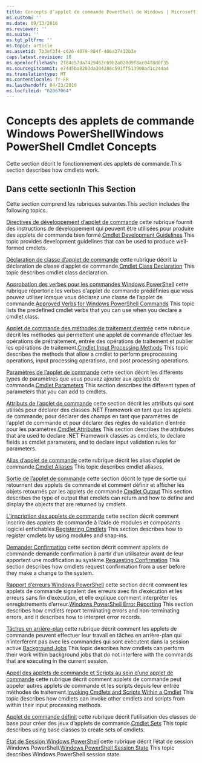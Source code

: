 ```yaml
---
title: Concepts d’applet de commande PowerShell de Windows | Microsoft Docs
ms.custom: ''
ms.date: 09/13/2016
ms.reviewer: ''
ms.suite: ''
ms.tgt_pltfrm: ''
ms.topic: article
ms.assetid: 7b3ef3f4-c626-4679-884f-406a37412b3e
caps.latest.revision: 16
ms.openlocfilehash: 2f84c57da7429462c69b2a020d9f8ac04f8d0f35
ms.sourcegitcommit: e7445ba8203da304286c591ff513900ad1c244a4
ms.translationtype: MT
ms.contentlocale: fr-FR
ms.lasthandoff: 04/23/2019
ms.locfileid: "62067064"
---
```

# <a name="windows-powershell-cmdlet-concepts"></a><span data-ttu-id="d7deb-102">Concepts des applets de commande Windows PowerShell</span><span class="sxs-lookup"><span data-stu-id="d7deb-102">Windows PowerShell Cmdlet Concepts</span></span>

<span data-ttu-id="d7deb-103">Cette section décrit le fonctionnement des applets de commande.</span><span class="sxs-lookup"><span data-stu-id="d7deb-103">This section describes how cmdlets work.</span></span>

## <a name="in-this-section"></a><span data-ttu-id="d7deb-104">Dans cette section</span><span class="sxs-lookup"><span data-stu-id="d7deb-104">In This Section</span></span>

<span data-ttu-id="d7deb-105">Cette section comprend les rubriques suivantes.</span><span class="sxs-lookup"><span data-stu-id="d7deb-105">This section includes the following topics.</span></span>

<span data-ttu-id="d7deb-106">[Directives de développement d’applet de commande](./cmdlet-development-guidelines.md) cette rubrique fournit des instructions de développement qui peuvent être utilisées pour produire des applets de commande bien formé.</span><span class="sxs-lookup"><span data-stu-id="d7deb-106">[Cmdlet Development Guidelines](./cmdlet-development-guidelines.md) This topic provides development guidelines that can be used to produce well-formed cmdlets.</span></span>

<span data-ttu-id="d7deb-107">[Déclaration de classe d’applet de commande](./cmdlet-class-declaration.md) cette rubrique décrit la déclaration de classe d’applet de commande.</span><span class="sxs-lookup"><span data-stu-id="d7deb-107">[Cmdlet Class Declaration](./cmdlet-class-declaration.md) This topic describes cmdlet class declaration.</span></span>

<span data-ttu-id="d7deb-108">[Approbation des verbes pour les commandes Windows PowerShell](./approved-verbs-for-windows-powershell-commands.md) cette rubrique répertorie les verbes d’applet de commande prédéfinies que vous pouvez utiliser lorsque vous déclarez une classe de l’applet de commande.</span><span class="sxs-lookup"><span data-stu-id="d7deb-108">[Approved Verbs for Windows PowerShell Commands](./approved-verbs-for-windows-powershell-commands.md) This topic lists the predefined cmdlet verbs that you can use when you declare a cmdlet class.</span></span>

<span data-ttu-id="d7deb-109">[Applet de commande des méthodes de traitement d’entrée](./cmdlet-input-processing-methods.md) cette rubrique décrit les méthodes qui permettent une applet de commande effectuer les opérations de prétraitement, entrée des opérations de traitement et publier les opérations de traitement.</span><span class="sxs-lookup"><span data-stu-id="d7deb-109">[Cmdlet Input Processing Methods](./cmdlet-input-processing-methods.md) This topic describes the methods that allow a cmdlet to perform preprocessing operations, input processing operations, and post processing operations.</span></span>

<span data-ttu-id="d7deb-110">[Paramètres de l’applet de commande](./cmdlet-parameters.md) cette section décrit les différents types de paramètres que vous pouvez ajouter aux applets de commande.</span><span class="sxs-lookup"><span data-stu-id="d7deb-110">[Cmdlet Parameters](./cmdlet-parameters.md) This section describes the different types of parameters that you can add to cmdlets.</span></span>

<span data-ttu-id="d7deb-111">[Attributs de l’applet de commande](./cmdlet-attributes.md) cette section décrit les attributs qui sont utilisés pour déclarer des classes .NET Framework en tant que les applets de commande, pour déclarer des champs en tant que paramètres de l’applet de commande et pour déclarer des règles de validation d’entrée pour les paramètres.</span><span class="sxs-lookup"><span data-stu-id="d7deb-111">[Cmdlet Attributes](./cmdlet-attributes.md) This section describes the attributes that are used to declare .NET Framework classes as cmdlets, to declare fields as cmdlet parameters, and to declare input validation rules for parameters.</span></span>

<span data-ttu-id="d7deb-112">[Alias d’applet de commande](./cmdlet-aliases.md) cette rubrique décrit les alias d’applet de commande.</span><span class="sxs-lookup"><span data-stu-id="d7deb-112">[Cmdlet Aliases](./cmdlet-aliases.md) This topic describes cmdlet aliases.</span></span>

<span data-ttu-id="d7deb-113">[Sortie de l’applet de commande](./cmdlet-output.md) cette section décrit le type de sortie qui retournent des applets de commande et comment définir et afficher les objets retournés par les applets de commande.</span><span class="sxs-lookup"><span data-stu-id="d7deb-113">[Cmdlet Output](./cmdlet-output.md) This section describes the type of output that cmdlets can return and how to define and display the objects that are returned by cmdlets.</span></span>

<span data-ttu-id="d7deb-114">[L’inscription des applets de commande](./modules-and-snap-ins.md) cette section décrit comment inscrire des applets de commande à l’aide de modules et composants logiciel enfichables.</span><span class="sxs-lookup"><span data-stu-id="d7deb-114">[Registering Cmdlets](./modules-and-snap-ins.md) This section describes how to register cmdlets by using modules and snap-ins.</span></span>

<span data-ttu-id="d7deb-115">[Demander Confirmation](./requesting-confirmation-from-cmdlets.md) cette section décrit comment applets de commande demande confirmation à partir d’un utilisateur avant de leur apportent une modification au système.</span><span class="sxs-lookup"><span data-stu-id="d7deb-115">[Requesting Confirmation](./requesting-confirmation-from-cmdlets.md) This section describes how cmdlets request confirmation from a user before they make a change to the system.</span></span>

<span data-ttu-id="d7deb-116">[Rapport d’erreurs Windows PowerShell](./error-reporting-concepts.md) cette section décrit comment les applets de commande signalent des erreurs avec fin d’exécution et les erreurs sans fin d’exécution, et elle explique comment interpréter les enregistrements d’erreur.</span><span class="sxs-lookup"><span data-stu-id="d7deb-116">[Windows PowerShell Error Reporting](./error-reporting-concepts.md) This section describes how cmdlets report terminating errors and non-terminating errors, and it describes how to interpret error records.</span></span>

<span data-ttu-id="d7deb-117">[Tâches en arrière-plan](./background-jobs.md) cette rubrique décrit comment les applets de commande peuvent effectuer leur travail en tâches en arrière-plan qui n’interfèrent pas avec les commandes qui sont exécutent dans la session active.</span><span class="sxs-lookup"><span data-stu-id="d7deb-117">[Background Jobs](./background-jobs.md) This topic describes how cmdlets can perform their work within background jobs that do not interfere with the commands that are executing in the current session.</span></span>

<span data-ttu-id="d7deb-118">[Appel des applets de commande et Scripts au sein d’une applet de commande](./invoking-cmdlets-and-scripts-within-a-cmdlet.md) cette rubrique décrit comment applets de commande peut appeler autres applets de commande et les scripts depuis leur entrée méthodes de traitement.</span><span class="sxs-lookup"><span data-stu-id="d7deb-118">[Invoking Cmdlets and Scripts Within a Cmdlet](./invoking-cmdlets-and-scripts-within-a-cmdlet.md) This topic describes how cmdlets can invoke other cmdlets and scripts from within their input processing methods.</span></span>

<span data-ttu-id="d7deb-119">[Applet de commande définit](./cmdlet-sets.md) cette rubrique décrit l’utilisation des classes de base pour créer des jeux d’applets de commande.</span><span class="sxs-lookup"><span data-stu-id="d7deb-119">[Cmdlet Sets](./cmdlet-sets.md) This topic describes using base classes to create sets of cmdlets.</span></span>

<span data-ttu-id="d7deb-120">[État de Session Windows PowerShell](./windows-powershell-session-state.md) cette rubrique décrit l’état de session Windows PowerShell.</span><span class="sxs-lookup"><span data-stu-id="d7deb-120">[Windows PowerShell Session State](./windows-powershell-session-state.md) This topic describes Windows PowerShell session state.</span></span>
